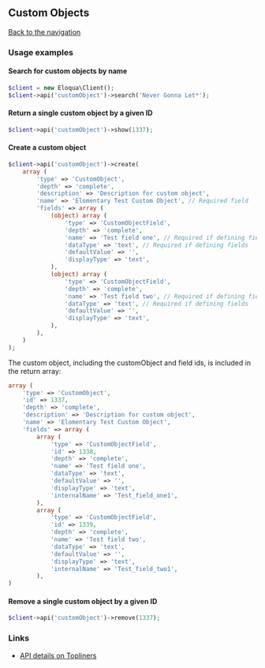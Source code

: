 ## Custom Objects
[Back to the navigation](index.md)

### Usage examples

#### Search for custom objects by name
```php
$client = new Eloqua\Client();
$client->api('customObject')->search('Never Gonna Let*');
```

#### Return a single custom object by a given ID
```php
$client->api('customObject')->show(1337);
```

#### Create a custom object
```php
$client->api('customObject')->create(
    array (
        'type' => 'CustomObject',
        'depth' => 'complete',
        'description' => 'Description for custom object',
        'name' => 'Elomentary Test Custom Object', // Required field
        'fields' => array (
            (object) array (
                'type' => 'CustomObjectField',
                'depth' => 'complete',
                'name' => 'Test field one', // Required if defining fields
                'dataType' => 'text', // Required if defining fields
                'defaultValue' => '',
                'displayType' => 'text',
            ),
            (object) array (
                'type' => 'CustomObjectField',
                'depth' => 'complete',
                'name' => 'Test field two', // Required if defining fields
                'dataType' => 'text', // Required if defining fields
                'defaultValue' => '',
                'displayType' => 'text',
            ),
        ),
    )
);
```

The custom object, including the customObject and field ids, is included in the return array:

```php
array (
    'type' => 'CustomObject',
    'id' => 1337,
    'depth' => 'complete',
    'description' => 'Description for custom object',
    'name' => 'Elomentary Test Custom Object',
    'fields' => array (
        array (
            'type' => 'CustomObjectField',
            'id' => 1338,
            'depth' => 'complete',
            'name' => 'Test field one',
            'dataType' => 'text',
            'defaultValue' => '',
            'displayType' => 'text',
            'internalName' => 'Test_field_one1',
        ),
        array (
            'type' => 'CustomObjectField',
            'id' => 1339,
            'depth' => 'complete',
            'name' => 'Test field two',
            'dataType' => 'text',
            'defaultValue' => '',
            'displayType' => 'text',
            'internalName' => 'Test_field_two1',
        ),
)
```

#### Remove a single custom object by a given ID
```php
$client->api('customObject')->remove(1337);
```

### Links
* [API details on Topliners](http://topliners.eloqua.com/docs/DOC-3097)

